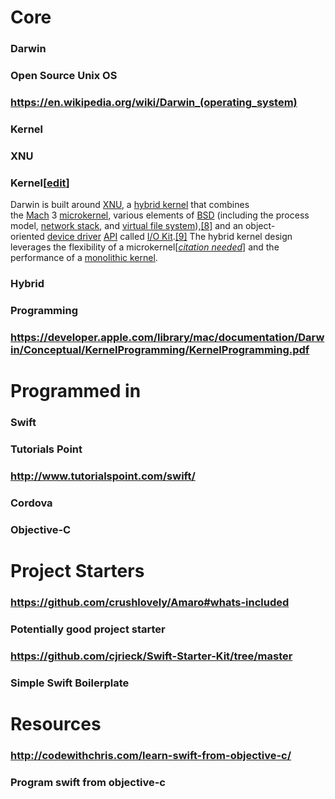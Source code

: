 # Core
### Darwin
### Open Source Unix OS
### https://en.wikipedia.org/wiki/Darwin_(operating_system)
### Kernel
### XNU
### Kernel[[edit](https://en.wikipedia.org/w/index.php?title=Darwin_(operating_system)&action=edit&section=3 "Edit section: Kernel")]

Darwin is built around [XNU](https://en.wikipedia.org/wiki/XNU "XNU"), a [hybrid kernel](https://en.wikipedia.org/wiki/Hybrid_kernel "Hybrid kernel") that combines the [Mach](https://en.wikipedia.org/wiki/Mach_(kernel) "Mach (kernel)") 3 [microkernel](https://en.wikipedia.org/wiki/Microkernel "Microkernel"), various elements of [BSD](https://en.wikipedia.org/wiki/Berkeley_Software_Distribution "Berkeley Software Distribution") (including the process model, [network stack](https://en.wikipedia.org/wiki/Protocol_stack "Protocol stack"), and [virtual file system](https://en.wikipedia.org/wiki/Virtual_file_system "Virtual file system")),[[8]](https://en.wikipedia.org/wiki/Darwin_(operating_system)#cite_note-8) and an object-oriented [device driver](https://en.wikipedia.org/wiki/Device_driver "Device driver") [API](https://en.wikipedia.org/wiki/Application_programming_interface "Application programming interface") called [I/O Kit](https://en.wikipedia.org/wiki/I/O_Kit "I/O Kit").[[9]](https://en.wikipedia.org/wiki/Darwin_(operating_system)#cite_note-9) The hybrid kernel design leverages the flexibility of a microkernel[_[citation needed](https://en.wikipedia.org/wiki/Wikipedia:Citation_needed "Wikipedia:Citation needed")_] and the performance of a [monolithic kernel](https://en.wikipedia.org/wiki/Monolithic_kernel "Monolithic kernel").
### Hybrid
### Programming
### https://developer.apple.com/library/mac/documentation/Darwin/Conceptual/KernelProgramming/KernelProgramming.pdf
# Programmed in
### Swift
### Tutorials Point
### http://www.tutorialspoint.com/swift/
### Cordova
### Objective-C
# Project Starters
### https://github.com/crushlovely/Amaro#whats-included
### Potentially good project starter
### https://github.com/cjrieck/Swift-Starter-Kit/tree/master
### Simple Swift Boilerplate
# Resources
### http://codewithchris.com/learn-swift-from-objective-c/
### Program swift from objective-c
